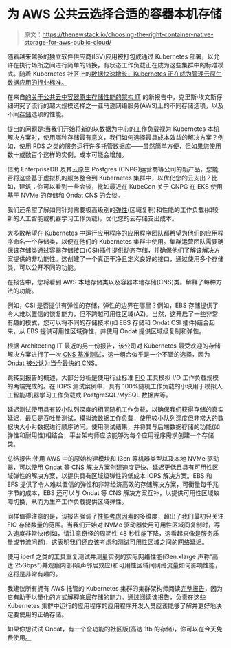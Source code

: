 # 为 AWS 公共云选择合适的容器本机存储

> 原文：<https://thenewstack.io/choosing-the-right-container-native-storage-for-aws-public-cloud/>

随着越来越多的独立软件供应商(ISV)应用被打包成通过 Kubernetes 部署，以允许在执行场所之间进行简单的转换，有状态工作负载正在成为这些集群中的标准模式。随着 Kubernetes 社区上的[数据快速增长，Kubernetes 正在成为管理云原生数据应用的行业标准。](https://dok.community/data-on-kubernetes-2022-report/)

在来自[的关于公共云中容器原生存储性能的架构 IT](https://www.architecting.it/) 的新报告中，克里斯·埃文斯仔细研究了流行的超大规模选择之一亚马逊网络服务(AWS)上的不同存储选项，以及不同[存储](https://thenewstack.io/choosing-between-container-native-and-container-ready-storage/)选项的性能。

提出的问题是:当我们开始将新的以数据为中心的工作负载视为 Kubernetes 本机解决方案时，使用哪种存储最有意义，我们如何选择最具成本效益的解决方案？例如，使用 RDS 之类的服务运行许多托管数据库——虽然简单方便，但如果您使用数十或数百个这样的实例，成本可能会增加。

借助 EnterpriseDB 及其云原生 Postgres (CNPG)运营商等公司的新产品，您能否将这些基于虚拟机的服务整合到 Kubernetes 集群中，以优化您的云支出？比如，建筑；你可以看到一些会谈，比如最近在 KubeCon 关于 CNPG 在 EKS 使用基于 NVMe 的存储和 Ondat CNS [的会谈。](https://sched.co/182GB)

我们还希望了解如何针对需要极高级别的[弹性](https://thenewstack.io/the-rise-of-continuous-resilience/)(区域复制)和性能的工作负载(如较新的人工智能或机器学习工作负载)，优化您的云存储支出成本。

大多数希望在 Kubernetes 中运行应用程序的应用程序团队都希望为他们的应用程序命名一个存储类，以便在他们的 Kubernetes 集群中使用。集群运营团队需要确保该存储类通过容器存储接口(CSI)插件提供动态存储，并确保他们了解该解决方案提供的非功能性。这创建了一个真正干净且定义良好的接口，通过使用多个存储类，可以公开不同的功能。

在报告中，您将看到 AWS 本地存储类以及容器本地存储(CNS)类。解释了每种方法的功能。

例如，CSI 是否提供有弹性的存储，弹性的边界在哪里？例如，EBS 存储提供了令人难以置信的恢复能力，但不跨越可用性区域(AZ)。当然，这开启了一些非常有趣的模式，您可以将不同的存储技术(如 EBS 存储和 Ondat CSI 插件)结合起来，从 EBS 提供可用性区域弹性，并使用 Ondat 提供区域级复制和弹性。

根据 Architecting IT 最近的另一份报告，该公司对 Kubernetes 最受欢迎的存储解决方案进行了一次 [CNS 基准测试](https://www.ondat.io/benchmarking)，这一组合似乎是一个不错的选择，因为 [Ondat 被公认为当今最快的 CNS](https://portal.ondat.io/signup)。

跳转到报告的概述，大部分分析是使用行业标准 [FIO](https://fio.readthedocs.io/en/latest/index.html) 工具模拟 I/O 工作负载规模的两端完成的。在 IOPS 测试案例中，具有 100%随机工作负载的小块用于模拟人工智能/机器学习工作负载或 PostgreSQL/MySQL 数据库等。

延迟测试使用具有较小队列深度的相同随机工作负载，以确保我们获得存储的真实延迟，最后是吞吐量测试，模拟流数据工作负载，使用较小队列深度但非常大的数据块大小对数据进行顺序访问。使用测试结果，并将其与后端数据存储的功能(如弹性和耐用性)相结合，平台架构师应该能够为每个应用程序需求创建一个存储类。

总结报告:使用 AWS 中的原始构建模块和 I3en 等机器类型以及本地 NVMe 驱动器，可以使用 [Ondat](http://ondat.io) 等 CNS 解决方案创建速度更快、延迟更低且具有可用性区域弹性的解决方案，以提供具有区域级弹性的低成本 IOPS 解决方案。EBS 和 EFS 提供了令人难以置信的弹性和非常经济高效的存储解决方案，可衡量每千兆字节的成本，EBS 还可以与 Ondat 等 CNS 解决方案互补，以提供可用性区域故障切换，从而为生产工作负载提供区域弹性。

同样值得注意的是，该报告强调了[性能考虑因素](https://thenewstack.io/why-zoned-storage-and-why-now/)的多维度，超出了我们最初只关注 FIO 存储数量的范围。当我们开始对 NVMe 驱动器使用可用性区域间复制时，写入速度非常快(例如，请注意奇怪的周期性 48 秒性能下降，这看起来像是服务质量或节流问题)，这表明我们还应该考虑和测试可用性区域之间的网络延迟。

使用 iperf 之类的工具重复测试并测量实例的实际网络性能(i3en.xlarge 声称“高达 25Gbps”)并观察内部(噪声邻居效应)和可用性区域间网络流量如何影响性能，这将是非常有趣的。

我建议所有拥有 AWS 托管的 Kubernetes 集群的集群架构师阅读[完整报告](https://www.ondat.io/reports/benchmarking-aws)，因为它有助于以量化的方式解释底层存储的能力。通过阅读该报告，负责在这些 Kubernetes 集群中运行的应用程序的应用程序开发人员应该能够了解并更好地决定要使用的正确存储。

如果你想试试 Ondat，有一个全功能的社区版(高达 1tb 的存储)，你可以在今天免费使用[。](https://portal.ondat.io/signup)

<svg xmlns:xlink="http://www.w3.org/1999/xlink" viewBox="0 0 68 31" version="1.1"><title>Group</title> <desc>Created with Sketch.</desc></svg>